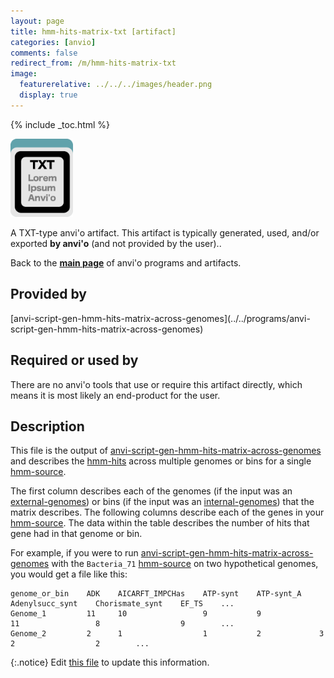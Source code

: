 ```yaml
---
layout: page
title: hmm-hits-matrix-txt [artifact]
categories: [anvio]
comments: false
redirect_from: /m/hmm-hits-matrix-txt
image:
  featurerelative: ../../../images/header.png
  display: true
---
```



{% include _toc.html %}


<img src="../../images/icons/TXT.png" alt="TXT" style="width:100px; border:none" />

A TXT-type anvi'o artifact. This artifact is typically generated, used, and/or exported **by anvi'o** (and not provided by the user)..

Back to the **[main page](../../)** of anvi'o programs and artifacts.

## Provided by


<p style="text-align: left" markdown="1"><span class="artifact-p">[anvi-script-gen-hmm-hits-matrix-across-genomes](../../programs/anvi-script-gen-hmm-hits-matrix-across-genomes)</span></p>


## Required or used by


There are no anvi'o tools that use or require this artifact directly, which means it is most likely an end-product for the user.


## Description

This file is the output of <span class="artifact-n">[anvi-script-gen-hmm-hits-matrix-across-genomes](/software/anvio/help/main/programs/anvi-script-gen-hmm-hits-matrix-across-genomes)</span> and describes the <span class="artifact-n">[hmm-hits](/software/anvio/help/main/artifacts/hmm-hits)</span> across multiple genomes or bins for a single <span class="artifact-n">[hmm-source](/software/anvio/help/main/artifacts/hmm-source)</span>. 

The first column describes each of the genomes (if the input was an <span class="artifact-n">[external-genomes](/software/anvio/help/main/artifacts/external-genomes)</span>) or bins (if the input was an <span class="artifact-n">[internal-genomes](/software/anvio/help/main/artifacts/internal-genomes)</span>) that the matrix describes. The following columns describe each of the genes in your <span class="artifact-n">[hmm-source](/software/anvio/help/main/artifacts/hmm-source)</span>. The data within the table describes the number of hits that gene had in that genome or bin. 

For example, if you were to run <span class="artifact-n">[anvi-script-gen-hmm-hits-matrix-across-genomes](/software/anvio/help/main/programs/anvi-script-gen-hmm-hits-matrix-across-genomes)</span> with the `Bacteria_71` <span class="artifact-n">[hmm-source](/software/anvio/help/main/artifacts/hmm-source)</span> on two hypothetical genomes, you would get a file like this:

    genome_or_bin    ADK    AICARFT_IMPCHas    ATP-synt    ATP-synt_A    Adenylsucc_synt    Chorismate_synt    EF_TS    ...
    Genome_1         11     10                 9           9             11                 8                  9        ...
    Genome_2         2      1                  1           2             3                  2                  2        ...


{:.notice}
Edit [this file](https://github.com/merenlab/anvio/tree/master/anvio/docs/artifacts/hmm-hits-matrix-txt.md) to update this information.

